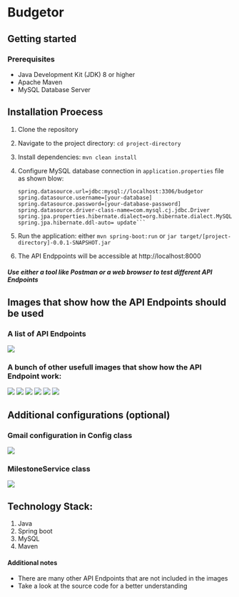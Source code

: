 # Budgetor

## Getting started

### Prerequisites

- Java Development Kit (JDK) 8 or higher
- Apache Maven
- MySQL Database Server

## Installation Proecess

1. Clone the repository
2. Navigate to the project directory: `cd project-directory`
3. Install dependencies: `mvn clean install`
4. Configure MySQL database connection in `application.properties` file as shown blow:

   ````server.port=8000
   spring.datasource.url=jdbc:mysql://localhost:3306/budgetor
   spring.datasource.username=[your-database]
   spring.datasource.password=[your-database-password]
   spring.datasource.driver-class-name=com.mysql.cj.jdbc.Driver
   spring.jpa.properties.hibernate.dialect=org.hibernate.dialect.MySQL8Dialect
   spring.jpa.hibernate.ddl-auto= update```

   ````

5. Run the application: either `mvn spring-boot:run` or `jar target/[project-directory]-0.0.1-SNAPSHOT.jar`

6. The API Endppoints will be accessible at http://localhost:8000

##### Use either a tool like Postman or a web browser to test different API Endpoints

## Images that show how the API Endpoints should be used

### A list of API Endpoints

![](./src/main/resources/static/image1.png)

### A bunch of other usefull images that show how the API Endpoint work:

![](./src/main/resources/static/image2.png)
![](./src/main/resources/static/image6.png)
![](./src/main/resources/static/last.png)
![](./src/main/resources/static/image5.png)
![](src/main/resources/static/image3.png)
![](./src/main/resources/static/image4.png)

## Additional configurations (optional)

### Gmail configuration in Config class

![](./src/main/resources/static/image7.png)

### MilestoneService class

![](./src/main/resources/static/image8.png)

## Technology Stack:

1. Java
2. Spring boot
3. MySQL
4. Maven

#### Additional notes

- There are many other API Endpoints that are not included in the images
- Take a look at the source code for a better understanding
